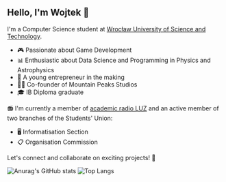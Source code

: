 ## Hello, I'm Wojtek 👋

I'm a Computer Science student at [Wrocław University of Science and Technology](https://www.pwr.edu.pl/).

- 🎮 Passionate about Game Development
- 📊 Enthusiastic about Data Science and Programming in Physics and Astrophysics
- 💼 A young entrepreneur in the making
- 👨‍💼 Co-founder of Mountain Peaks Studios
- 🎓 IB Diploma graduate

📻 I'm currently a member of [academic radio LUZ](https://www.luz.pwr.edu.pl/) and an active member of two branches of the Students' Union:
- 🖥️ Informatisation Section
- 📋 Organisation Commission

Let's connect and collaborate on exciting projects! 🚀

![Anurag's GitHub stats](https://github-readme-stats-git-master-versims-projects.vercel.app/api?username=RealKrzos&show_icons=true&count_private=true&theme=great-gatsby)
![Top Langs](https://github-readme-stats-git-master-versims-projects.vercel.app/api/top-langs/?username=anuraghazra&show_icons=true&count_private=true&theme=great-gatsby&exclude_repo=Vercel-next-prisma-tutorial)
